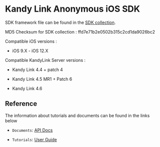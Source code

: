 # Kandy Link Anonymous iOS SDK

SDK framework file can be found in the [SDK collection](https://github.com/Kandy-IO/kandy-anonymous-ios-sdk/tree/master/dist).

MD5 Checksum for SDK collection : ffd7e71b2e0502b315c2cd1da9026bc2

Compatible iOS versions :

* iOS 9.X - iOS 12.X

Compatible KandyLink Server versions :

* Kandy Link 4.4 + patch 4

* Kandy Link 4.5 MR1 + Patch 6

* Kandy Link 4.6

## Reference

The information about tutorials and documents can be found in the links below

* `Documents`: [API Docs](https://kandy-io.github.io/kandy-anonymous-ios-sdk/docs)

* `Tutorials`: [User Guide](https://kandy-io.github.io/kandy-anonymous-ios-sdk/tutorials/)
